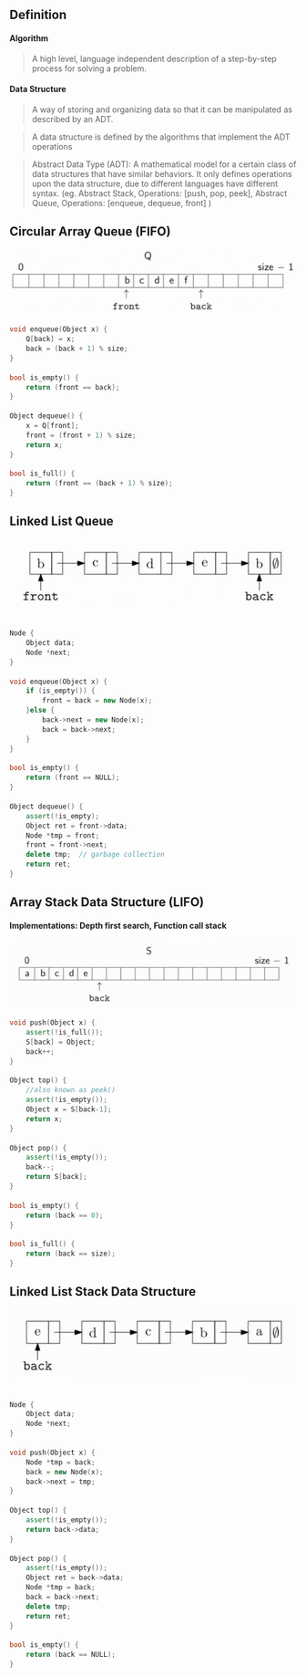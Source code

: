 ## Definition

#### Algorithm
> A high level, language independent description of a step-by-step process for solving a problem.

#### Data Structure
> A way of storing and organizing data so that it can be manipulated as described by an ADT.

> A data structure is defined by the algorithms that implement the ADT operations

> Abstract Data Type (ADT): A mathematical model for a certain class of data structures that have similar behaviors. It only defines operations upon the data structure, due to different languages have different syntax. (eg. Abstract Stack, Operations: [push, pop, peek], Abstract Queue, Operations: [enqueue, dequeue, front] )

## Circular Array Queue (FIFO)
![Circular Array Queue](./circularq.png)

```cpp
void enqueue(Object x) {
	Q[back] = x;
	back = (back + 1) % size;
}

bool is_empty() {
	return (front == back);
}

Object dequeue() {
	x = Q[front];
	front = (front + 1) % size;
	return x;
}

bool is_full() {
	return (front == (back + 1) % size);
}
```

## Linked List Queue
![Linked List Queue](./linkq.png)

```cpp

Node {
	Object data;
	Node *next;
}

void enqueue(Object x) {
	if (is_empty()) {
		front = back = new Node(x);
	}else {
		back->next = new Node(x);
		back = back->next;
	}
}

bool is_empty() {
	return (front == NULL);
}

Object dequeue() {
	assert(!is_empty);
	Object ret = front->data;
	Node *tmp = front;
	front = front->next;
	delete tmp;  // garbage collection
	return ret;
}

```

## Array Stack Data Structure (LIFO)
#### Implementations: Depth first search, Function call stack
![Stack](./stack.png)

```cpp
void push(Object x) {
	assert(!is_full());
	S[back] = Object;
	back++;
}

Object top() {
	//also known as peek()
	assert(!is_empty());
	Object x = S[back-1];
	return x;
}

Object pop() {
	assert(!is_empty());
	back--;
	return S[back];
}

bool is_empty() {
	return (back == 0);
}

bool is_full() {
	return (back == size);
}

```


## Linked List Stack Data Structure
![Linked List Stack](./stacklink.png)

```cpp

Node {
	Object data;
	Node *next;
}

void push(Object x) {
	Node *tmp = back;
	back = new Node(x);
	back->next = tmp;
}

Object top() {
	assert(!is_empty());
	return back->data;
}

Object pop() {
	assert(!is_empty());
	Object ret = back->data;
	Node *tmp = back;
	back = back->next;
	delete tmp;
	return ret;
}

bool is_empty() {
	return (back == NULL);
}

```
